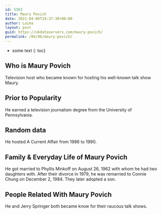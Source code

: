 ```yaml
---
id: 5363
title: Maury Povich
date: 2021-04-06T19:37:30+00:00
author: Laima
layout: post
guid: https://ukdataservers.com/maury-povich/
permalink: /04/06/maury-povich/
---
```


* some text
{: toc}


## Who is Maury Povich
                  
                  
                  
Television host who became known for hosting his well-known talk show Maury.
                  
              
            
              
            
                
                
                
## Prior to Popularity
                  
                  
                  
He earned a television journalism degree from the University of Pennsylvania.
                  
              
            
              
            
                
                
                
## Random data
                  
                  
                  
He hosted A Current Affair from 1986 to 1990.
                  
              
            
              
            
                
                
                
## Family & Everyday Life of Maury Povich
                  
                  
                  
He got married to Phyllis Minkoff on August 26, 1962 with whom he had two daughters with. After their divorce in 1979, he was remarried to Connie Chung on December 2, 1984. They later adopted a son.
                  
              
            
              
            
                
                
                
## People Related With Maury Povich
                  
                  
                  
He and Jerry Springer both became know for their raucous talk shows.
                  
              
            
              
            
                
              
            
              
              
            
            
              
            
          
          
          